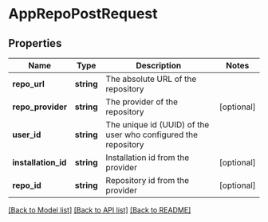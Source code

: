 # AppRepoPostRequest

## Properties
Name | Type | Description | Notes
------------ | ------------- | ------------- | -------------
**repo_url** | **string** | The absolute URL of the repository | 
**repo_provider** | **string** | The provider of the repository | [optional] 
**user_id** | **string** | The unique id (UUID) of the user who configured the repository | 
**installation_id** | **string** | Installation id from the provider | [optional] 
**repo_id** | **string** | Repository id from the provider | [optional] 

[[Back to Model list]](../README.md#documentation-for-models) [[Back to API list]](../README.md#documentation-for-api-endpoints) [[Back to README]](../README.md)

